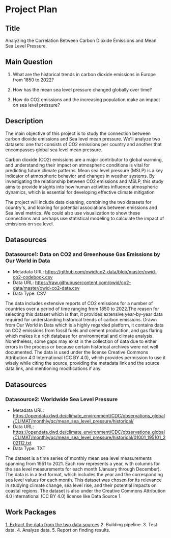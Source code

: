 # Project Plan

## Title
<!-- Give your project a short title. -->
Analyzing the Correlation Between Carbon Dioxide Emissions and Mean Sea Level Pressure.

## Main Question

<!-- Think about one main question you want to answer based on the data. -->
1. What are the historical trends in carbon dioxide emissions in Europe from 1850 to 2022?

2. How has the mean sea level pressure changed globally over time?

3. How do CO2 emissions and the increasing population make an impact on sea level pressure?


## Description

<!-- Describe your data science project in max. 200 words. Consider writing about why and how you attempt it. -->
The main objective of this project is to study the connection between carbon dioxide emissions and Sea level mean pressure. We'll analyze two datasets: one that consists of CO2 emissions per country and another that encompasses global sea level mean pressure.

Carbon dioxide (CO2) emissions are a major contributor to global warming, and understanding their impact on atmospheric conditions is vital for predicting future climate patterns. Mean sea level pressure (MSLP) is a key indicator of atmospheric behavior and changes in weather systems. By investigating the relationship between CO2 emissions and MSLP, this study aims to provide insights into how human activities influence atmospheric dynamics, which is essential for developing effective climate mitigation 

The project will include data cleaning, combining the two datasets for country's, and looking for potential associations between emissions and Sea level metrics. We could also use visualization to show these connections and perhaps use statistical modeling to calculate the impact of emissions on sea level.

## Datasources

<!-- Describe each datasources you plan to use in a section. Use the prefic "DatasourceX" where X is the id of the datasource. -->

### Datasource1: Data on CO2 and Greenhouse Gas Emissions by Our World in Data
* Metadata URL:  https://github.com/owid/co2-data/blob/master/owid-co2-codebook.csv
* Data URL: https://raw.githubusercontent.com/owid/co2-data/master/owid-co2-data.csv
* Data Type: CSV

The data includes extensive reports of CO2 emissions for a number of countries over a period of time ranging from 1850 to 2022.The reason for selecting this dataset which is that, it provides extensive year-by-year data required for understanding historical trends of carbon emissions. Drawn from Our World in Data which is a highly regarded platform, it contains data on CO2 emissions from fossil fuels and cement production, and gas flaring which makes it a rich database for environmental and climate analysis. Nonetheless, some gaps may exist in the collection of data due to either errors in the process or because certain historical archives were not well documented. The data is used under the license Creative Commons Attribution 4.0 International (CC BY 4.0), which provides permission to use it wisely while citing the source, providing the metadata link and the source data link, and mentioning modifications if any.

## Datasources

<!-- Describe each datasources you plan to use in a section. Use the prefic "DatasourceX" where X is the id of the datasource. -->

### Datasource2: Worldwide Sea Level Pressure 
* Metadata URL: https://opendata.dwd.de/climate_environment/CDC/observations_global/CLIMAT/monthly/qc/mean_sea_level_pressure/historical/
* Data URL: https://opendata.dwd.de/climate_environment/CDC/observations_global/CLIMAT/monthly/qc/mean_sea_level_pressure/historical/01001_195101_202112.txt
* Data Type: TXT

The dataset is a time series of monthly mean sea level measurements spanning from 1951 to 2021. Each row represents a year, with columns for the sea level measurements for each month (January through December). The data is in a text format, which includes the year and the corresponding sea level values for each month. This dataset was chosen for its relevance in studying climate change, sea level rise, and their potential impacts on coastal regions. The dataset is also under the Creative Commons Attribution 4.0 International (CC BY 4.0) license like Data Source 1.

## Work Packages

<!-- List of work packages ordered sequentially, each pointing to an issue with more details. -->

[1. Extract the data from the two data sources](https://github.com/MD-IKRAM169/Project-Work-1_Md-Ikram-Tareq/issues/1)
2. Building pipeline.
3. Test data.
4. Analyze data.
5. Report on finding results.

